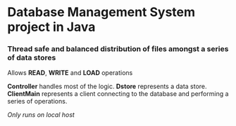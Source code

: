 # Database Management System project in Java

### Thread safe and balanced distribution of files amongst a series of data stores

Allows **READ**, **WRITE** and **LOAD** operations

**Controller** handles most of the logic.
**Dstore** represents a data store.
**ClientMain** represents a client connecting to the database and performing
a series of operations.

*Only runs on local host*
